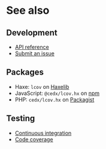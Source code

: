 # See also

## Development
- [API reference](https://api.belin.io/lcov.hx)
- [Submit an issue](https://git.belin.io/cedx/lcov.hx/issues)

## Packages
- Haxe: `lcov` on [Haxelib](https://lib.haxe.org/p/lcov)
- JavaScript: `@cedx/lcov.hx` on [npm](https://www.npmjs.com/package/@cedx/lcov.hx)
- PHP: `cedx/lcov.hx` on [Packagist](https://packagist.org/packages/cedx/lcov.hx)

## Testing
- [Continuous integration](https://github.com/cedx/lcov.hx/actions)
- [Code coverage](https://coveralls.io/github/cedx/lcov.hx)
